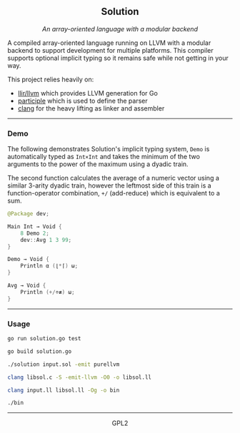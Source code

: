 <!-- @format -->

<h2 align="center"> Solution</h2>
<p align="center">
<i>An array-oriented language with a modular backend</i>
</p>

A compiled array-oriented language running on LLVM with a modular backend to support development for multiple platforms. This compiler supports optional implicit typing so it remains safe while not getting in your way.

This project relies heavily on:

- [llir/llvm](github.com/llir/llvm) which provides LLVM generation for Go
- [participle](github.com/alecthomas/participle) which is used to define the parser
- [clang](https://clang.llvm.org) for the heavy lifting as linker and assembler

---

### Demo

The following demonstrates Solution's implicit typing system, `Demo` is automatically typed as `Int×Int` and takes the minimum of the two arguments to the power of the maximum using a dyadic train.

The second function calculates the average of a numeric vector using a similar 3-arity dyadic train, however the leftmost side of this train is a function-operator combination, `+/` (add-reduce) which is equivalent to a sum.

```swift
@Package dev;

Main Int → Void {
	8 Demo 2;
	dev::Avg 1 3 99;
}

Demo → Void {
	Println α (⌊*⌈) ω;
}

Avg → Void {
	Println (+/÷≢) ω;
}

```

---

### Usage

```sh
go run solution.go test

go build solution.go

./solution input.sol -emit purellvm

clang libsol.c -S -emit-llvm -O0 -o libsol.ll

clang input.ll libsol.ll -Og -o bin

./bin
```

---

<p align="center">GPL2 </p>
